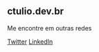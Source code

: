 ## ctulio.dev.br

Me encontre em outras redes

[Twitter](https://www.twitter.com/ctulio)
[LinkedIn](https://www.linkedin.com/in/cesartulio)
